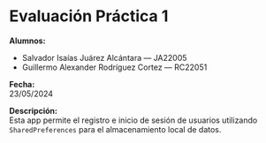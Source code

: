 # Evaluación Práctica 1

**Alumnos:**  
- Salvador Isaías Juárez Alcántara — JA22005  
- Guillermo Alexander Rodríguez Cortez — RC22051

**Fecha:**  
23/05/2024

**Descripción:**  
Esta app permite el registro e inicio de sesión de usuarios utilizando `SharedPreferences` para el almacenamiento local de datos.
